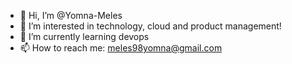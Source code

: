 - 👋 Hi, I’m @Yomna-Meles
- 👀 I’m interested in technology, cloud and product management!
- 🌱 I’m currently learning devops 
- 📫 How to reach me: meles98yomna@gmail.com

<!---
Yomna-Meles/Yomna-Meles is a ✨ special ✨ repository because its `README.md` (this file) appears on your GitHub profile.
You can click the Preview link to take a look at your changes.
--->
